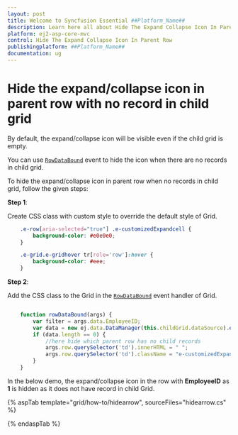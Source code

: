 ```yaml
---
layout: post
title: Welcome to Syncfusion Essential ##Platform_Name##
description: Learn here all about Hide The Expand Collapse Icon In Parent Row of Syncfusion Essential ##Platform_Name## widgets based on HTML5 and jQuery.
platform: ej2-asp-core-mvc
control: Hide The Expand Collapse Icon In Parent Row
publishingplatform: ##Platform_Name##
documentation: ug
---
```



# Hide the expand/collapse icon in parent row with no record in child grid

By default, the expand/collapse icon will be visible even if the child grid is empty.

You can use [`RowDataBound`](https://help.syncfusion.com/cr/aspnetcore-js2/Syncfusion.EJ2.Grids.Grid.html#Syncfusion_EJ2_Grids_Grid_RowDataBound) event to hide the icon when there are no records in child grid.

To hide the expand/collapse icon in parent row when no records in child grid, follow the given steps:

**Step 1**:

Create CSS class with custom style to override the default style of Grid.

```css
    .e-row[aria-selected="true"] .e-customizedExpandcell {
        background-color: #e0e0e0;
    }

    .e-grid.e-gridhover tr[role='row']:hover {
        background-color: #eee;
    }

```

**Step 2**:

Add the CSS class to the Grid in the [`RowDataBound`](https://help.syncfusion.com/cr/aspnetcore-js2/Syncfusion.EJ2.Grids.Grid.html#Syncfusion_EJ2_Grids_Grid_RowDataBound) event handler of Grid.

```typescript

    function rowDataBound(args) {
        var filter = args.data.EmployeeID;
        var data = new ej.data.DataManager(this.childGrid.dataSource).executeLocal(new ej.data.Query().where("EmployeeID", "equal", parseInt(filter), true));
        if (data.length == 0) {
            //here hide which parent row has no child records
            args.row.querySelector('td').innerHTML = " ";
            args.row.querySelector('td').className = "e-customizedExpandcell";
        }
    }

```

In the below demo, the expand/collapse icon in the row with **EmployeeID** as **1** is hidden as it does not have record in child Grid.

{% aspTab template="grid/how-to/hidearrow", sourceFiles="hidearrow.cs" %}

{% endaspTab %}
